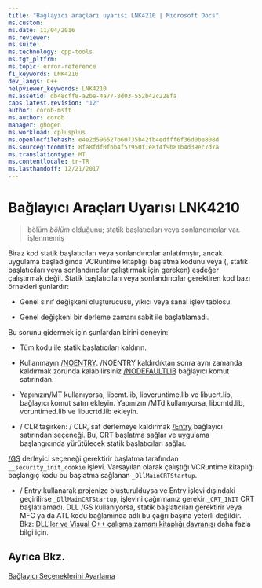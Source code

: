 ```yaml
---
title: "Bağlayıcı araçları uyarısı LNK4210 | Microsoft Docs"
ms.custom: 
ms.date: 11/04/2016
ms.reviewer: 
ms.suite: 
ms.technology: cpp-tools
ms.tgt_pltfrm: 
ms.topic: error-reference
f1_keywords: LNK4210
dev_langs: C++
helpviewer_keywords: LNK4210
ms.assetid: db48cff8-a2be-4a77-8d03-552b42c228fa
caps.latest.revision: "12"
author: corob-msft
ms.author: corob
manager: ghogen
ms.workload: cplusplus
ms.openlocfilehash: e4e2d596527b60735b42fb4edfff6f36d0be808d
ms.sourcegitcommit: 8fa8fdf0fbb4f57950f1e8f4f9b81b4d39ec7d7a
ms.translationtype: MT
ms.contentlocale: tr-TR
ms.lasthandoff: 12/21/2017
---
```

# <a name="linker-tools-warning-lnk4210"></a>Bağlayıcı Araçları Uyarısı LNK4210  
  
> bölüm *bölüm* olduğunu; statik başlatıcıları veya sonlandırıcılar var. işlenmemiş  
  
Biraz kod statik başlatıcıları veya sonlandırıcılar anlatılmıştır, ancak uygulama başladığında VCRuntime kitaplığı başlatma kodunu veya (, statik başlatıcıları veya sonlandırıcılar çalıştırmak için gereken) eşdeğer çalıştırmak değil. Statik başlatıcıları veya sonlandırıcılar gerektiren kod bazı örnekleri şunlardır:  
  
-   Genel sınıf değişkeni oluşturucusu, yıkıcı veya sanal işlev tablosu.  
  
-   Genel değişkeni bir derleme zamanı sabit ile başlatılamadı.  
  
Bu sorunu gidermek için şunlardan birini deneyin:  
  
-   Tüm kodu ile statik başlatıcıları kaldırın.  
  
-   Kullanmayın [/NOENTRY](../../build/reference/noentry-no-entry-point.md). /NOENTRY kaldırdıktan sonra aynı zamanda kaldırmak zorunda kalabilirsiniz [/NODEFAULTLIB](../../build/reference/nodefaultlib-ignore-libraries.md) bağlayıcı komut satırından.  
  
-   Yapınızın/MT kullanıyorsa, libcmt.lib, libvcruntime.lib ve libucrt.lib, bağlayıcı komut satırı ekleyin. Yapınızın /MTd kullanıyorsa, libcmtd.lib, vcruntimed.lib ve libucrtd.lib ekleyin.  
  
-   / CLR taşırken: / CLR, saf derlemeye kaldırmak [/Entry](../../build/reference/entry-entry-point-symbol.md) bağlayıcı satırından seçeneği. Bu, CRT başlatma sağlar ve uygulama başlangıcında yürütülecek statik başlatıcıları sağlar.  
  
 [/GS](../../build/reference/gs-buffer-security-check.md) derleyici seçeneği gerektirir başlatma tarafından `__security_init_cookie` işlevi. Varsayılan olarak çalıştığı VCRuntime kitaplığı başlangıç kodu bu başlatma sağlanan `_DllMainCRTStartup`.  
  
-   / Entry kullanarak projenize oluşturulduysa ve Entry işlevi dışındaki geçirilirse `_DllMainCRTStartup`, işlevini çağırmanız gerekir `_CRT_INIT` CRT başlatılamadı. DLL /GS kullanıyorsa, statik başlatıcıları gerektirir veya MFC ya da ATL kodu bağlamında adlı bu çağrı başına yeterli değildir. Bkz: [DLL'ler ve Visual C++ çalışma zamanı kitaplığı davranışı](../../build/run-time-library-behavior.md) daha fazla bilgi için.  
  
## <a name="see-also"></a>Ayrıca Bkz.  
 [Bağlayıcı Seçeneklerini Ayarlama](../../build/reference/setting-linker-options.md)